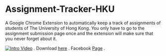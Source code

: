# Assignment-Tracker-HKU
A Google Chrome Extension to automatically keep a track of assignments of students of The University of Hong Kong. You only have to go to the assignment submission page once and the extension will make sure that you never forget about it. 

[![Intro Video](https://cdn1.imggmi.com/uploads/2018/9/14/a3fad3c16f08babe180e91c09964b876-full.png)](https://www.youtube.com/watch?v=5Z-NENuC0Pk) . 
Download [here](https://bit.ly/assigntrack) . 
Facebook [Page](https://www.facebook.com/assigntrackHKU/) . 
